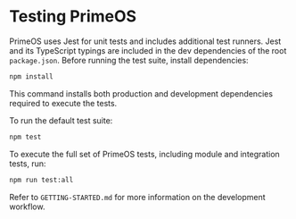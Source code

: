 # Testing PrimeOS

PrimeOS uses Jest for unit tests and includes additional test runners. Jest and its TypeScript typings are included in the dev dependencies of the root `package.json`. Before running the test suite, install dependencies:

```bash
npm install
```

This command installs both production and development dependencies required to execute the tests.

To run the default test suite:

```bash
npm test
```

To execute the full set of PrimeOS tests, including module and integration tests, run:

```bash
npm run test:all
```

Refer to `GETTING-STARTED.md` for more information on the development workflow.
